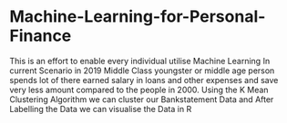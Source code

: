 # Machine-Learning-for-Personal-Finance
This is an effort to enable every individual utilise Machine Learning 
In current Scenario in 2019 Middle Class youngster or middle age person spends lot of there earned salary in loans and other expenses and save very less amount compared to the people in 2000. 
Using the K Mean Clustering Algorithm we can cluster our Bankstatement Data and After Labelling the Data we can visualise the Data in R


